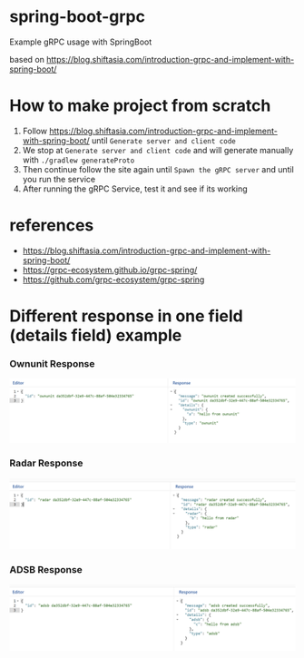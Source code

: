 # spring-boot-grpc
Example gRPC usage with SpringBoot

based on https://blog.shiftasia.com/introduction-grpc-and-implement-with-spring-boot/

# How to make project from scratch

1. Follow https://blog.shiftasia.com/introduction-grpc-and-implement-with-spring-boot/ until `Generate server and client code`
2. We stop at `Generate server and client code` and will generate manually with `./gradlew generateProto`
3. Then continue follow the site again until `Spawn the gRPC server` and until you run the service
4. After running the gRPC Service, test it and see if its working

# references

- https://blog.shiftasia.com/introduction-grpc-and-implement-with-spring-boot/
- https://grpc-ecosystem.github.io/grpc-spring/
- https://github.com/grpc-ecosystem/grpc-spring

# Different response in one field (details field) example

### Ownunit Response

![Ownunit Response](./assets/ownunit-response.png)

### Radar Response

![Radar Response](./assets/radar-response.png)

### ADSB Response

![ADSB Response](./assets/adsb-response.png)